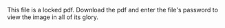 This file is a locked pdf. Download the pdf and enter the file's password to view the image in all of its glory.

